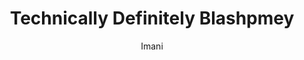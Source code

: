 ---
title: Technically Definitely Blashpmey
author: Imani
keywords:
description: Attack and dethrone god. Their time has come to an end. Also I didn't go to church school two times a week for seven plus years not to have some points that need to be made.
---